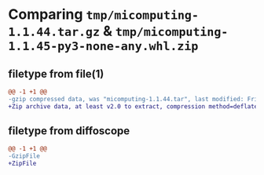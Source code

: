 # Comparing `tmp/micomputing-1.1.44.tar.gz` & `tmp/micomputing-1.1.45-py3-none-any.whl.zip`

## filetype from file(1)

```diff
@@ -1 +1 @@
-gzip compressed data, was "micomputing-1.1.44.tar", last modified: Fri Jul  7 10:16:07 2023, max compression
+Zip archive data, at least v2.0 to extract, compression method=deflate
```

## filetype from diffoscope

```diff
@@ -1 +1 @@
-GzipFile
+ZipFile
```

